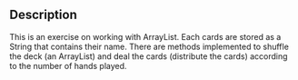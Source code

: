 ## Description

This is an exercise on working with ArrayList. Each cards are stored as a String that contains their name. There are methods implemented to shuffle the deck (an ArrayList) and deal the cards (distribute the cards) according to the number of hands played.
